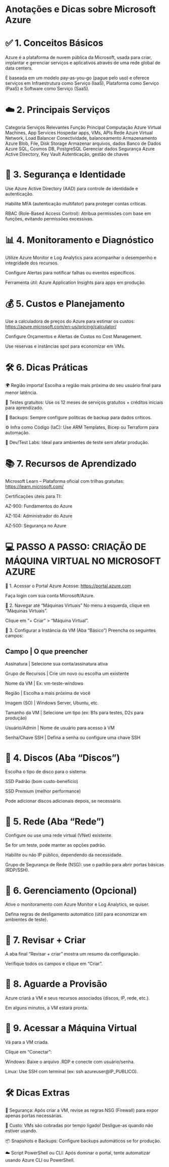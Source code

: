 # Anotações e Dicas sobre Microsoft Azure

# ✅ 1. Conceitos Básicos
Azure é a plataforma de nuvem pública da Microsoft, usada para criar, implantar e gerenciar serviços e aplicativos através de uma rede global de data centers.

É baseada em um modelo pay-as-you-go (pague pelo uso) e oferece serviços em Infraestrutura como Serviço (IaaS), Plataforma como Serviço (PaaS) e Software como Serviço (SaaS).

# ☁️ 2. Principais Serviços

Categoria	Serviços Relevantes	Função Principal
Computação	Azure Virtual Machines, App Services	Hospedar apps, VMs, APIs
Rede	Azure Virtual Network, Load Balancer	Conectividade, balanceamento
Armazenamento	Azure Blob, File, Disk Storage	Armazenar arquivos, dados
Banco de Dados	Azure SQL, Cosmos DB, PostgreSQL	Gerenciar dados
Segurança	Azure Active Directory, Key Vault	Autenticação, gestão de chaves

# 🔐 3. Segurança e Identidade
Use Azure Active Directory (AAD) para controle de identidade e autenticação.

Habilite MFA (autenticação multifator) para proteger contas críticas.

RBAC (Role-Based Access Control): Atribua permissões com base em funções, evitando permissões excessivas.

# 📊 4. Monitoramento e Diagnóstico
Utilize Azure Monitor e Log Analytics para acompanhar o desempenho e integridade dos recursos.

Configure Alertas para notificar falhas ou eventos específicos.

Ferramenta útil: Azure Application Insights para apps em produção.

# 💰 5. Custos e Planejamento
Use a calculadora de preços do Azure para estimar os custos: https://azure.microsoft.com/en-us/pricing/calculator/

Configure Orçamentos e Alertas de Custos no Cost Management.

Use reservas e instâncias spot para economizar em VMs.

# 🛠️ 6. Dicas Práticas

🌍 Região importa! Escolha a região mais próxima do seu usuário final para menor latência.

🧪 Testes gratuitos: Use os 12 meses de serviços gratuitos + créditos iniciais para aprendizado.

🔄 Backups: Sempre configure políticas de backup para dados críticos.

⚙️ Infra como Código (IaC): Use ARM Templates, Bicep ou Terraform para automação.

👥 Dev/Test Labs: Ideal para ambientes de teste sem afetar produção.

# 📚 7. Recursos de Aprendizado
Microsoft Learn – Plataforma oficial com trilhas gratuitas: https://learn.microsoft.com/

Certificações úteis para TI:

AZ-900: Fundamentos do Azure

AZ-104: Administrador do Azure

AZ-500: Segurança no Azure

# 💻 PASSO A PASSO: CRIAÇÃO DE MÁQUINA VIRTUAL NO MICROSOFT AZURE
🔹 1. Acessar o Portal Azure
Acesse: https://portal.azure.com

Faça login com sua conta Microsoft/Azure.

🔹 2. Navegar até “Máquinas Virtuais”
No menu à esquerda, clique em “Máquinas Virtuais”.

Clique em “+ Criar” > “Máquina Virtual”.

🔹 3. Configurar a Instância da VM (Aba “Básico”)
Preencha os seguintes campos:

## Campo            | O que preencher

Assinatura         | Selecione sua conta/assinatura ativa

Grupo de Recursos  | Crie um novo ou escolha um existente

Nome da VM         | Ex: vm-teste-windows

Região             | Escolha a mais próxima de você

Imagem (SO)        | Windows Server, Ubuntu, etc.

Tamanho da VM      | Selecione um tipo (ex: B1s para testes, D2s para produção)

Usuário/Admin      | Nome de usuário para acesso à VM

Senha/Chave SSH    | Defina a senha ou configure uma chave SSH


# 🔹 4. Discos (Aba “Discos”)
Escolha o tipo de disco para o sistema:

SSD Padrão (bom custo-benefício)

SSD Premium (melhor performance)

Pode adicionar discos adicionais depois, se necessário.

# 🔹 5. Rede (Aba “Rede”)
Configure ou use uma rede virtual (VNet) existente.

Se for um teste, pode manter as opções padrão.

Habilite ou não IP público, dependendo da necessidade.

Grupo de Segurança de Rede (NSG): use o padrão para abrir portas básicas (RDP/SSH).

# 🔹 6. Gerenciamento (Opcional)
Ative o monitoramento com Azure Monitor e Log Analytics, se quiser.

Defina regras de desligamento automático (útil para economizar em ambientes de teste).
# 🔹 7. Revisar + Criar
A aba final “Revisar + criar” mostra um resumo da configuração.

Verifique todos os campos e clique em “Criar”.

# 🔹 8. Aguarde a Provisão
Azure criará a VM e seus recursos associados (discos, IP, rede, etc.).

Em alguns minutos, a VM estará pronta.

# 🔹 9. Acessar a Máquina Virtual
Vá para a VM criada.

Clique em “Conectar”:

Windows: Baixe o arquivo .RDP e conecte com usuário/senha.

Linux: Use SSH com terminal (ex: ssh azureuser@IP_PUBLICO).

# 🛠️ Dicas Extras
🔐 Segurança: Após criar a VM, revise as regras NSG (Firewall) para expor apenas portas necessárias.

💸 Custo: VMs são cobradas por tempo ligado! Desligue-as quando não estiver usando.

📦 Snapshots e Backups: Configure backups automáticos se for produção.

☁️ Script PowerShell ou CLI: Após dominar o portal, tente automatizar usando Azure CLI ou PowerShell.

